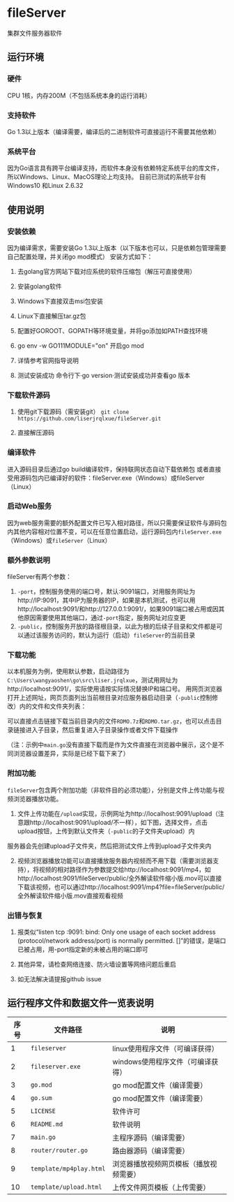 # fileServer
集群文件服务器软件

## 运行环境
### 硬件
CPU 1核，内存200M（不包括系统本身的运行消耗）

### 支持软件
Go 1.3以上版本（编译需要，编译后的二进制软件可直接运行不需要其他依赖）

### 系统平台
因为Go语言具有跨平台编译支持，而软件本身没有依赖特定系统平台的库文件，所以Windows、Linux、MacOS理论上均支持。
目前已测试的系统平台有Windows10 和Linux 2.6.32

## 使用说明
### 安装依赖
因为编译需求，需要安装Go 1.3以上版本（以下版本也可以，只是依赖包管理需要自己配置处理，并关闭go mod模式）
安装方式如下：
1.	去golang官方网站下载对应系统的软件压缩包（解压可直接使用）
 
2.	安装golang软件
   1.	Windows下直接双击msi包安装
   2.	Linux下直接解压tar.gz包
   3.	配置好GOROOT、GOPATH等环境变量，并将go添加如PATH查找环境
   4.	go env -w GO111MODULE="on" 开启go mod
   5.	详情参考官网指导说明
3.	测试安装成功
命令行下·go version·测试安装成功并查看go 版本
 

### 下载软件源码
1.	使用git下载源码（需安装git）
`git clone https://github.com/liserjrqlxue/fileServer.git`
 
2.	直接解压源码

### 编译软件
进入源码目录后通过go build编译软件，保持联网状态自动下载依赖包
或者直接受用源码包内已编译好的软件：fileServer.exe（Windows）或fileServer（Linux）

### 启动Web服务
因为web服务需要的额外配置文件已写入相对路径，所以只需要保证软件与源码包内其他内容相对位置不变，可以在任意位置启动，运行源码包内`fileServer.exe`（Windows）或`fileServer`（Linux）
 

### 额外参数说明
fileServer有两个参数：
 
1.	`-port`，控制服务使用的端口号，默认:9091端口，对用服务网址为 http://IP:9091，其中IP为服务器的IP，如果是本机测试，也可以用http://localhost:9091/和http://127.0.0.1:9091/，如果9091端口被占用或因其他原因需要使用其他端口，通过`-port`指定，服务网址对应变更
2.	`-public`，控制服务开放的路径根目录，以此为根的后续子目录和文件都是可以通过该服务访问的，默认为运行（启动）`fileServer`的当前目录

### 下载功能
以本机服务为例，使用默认参数，启动路径为`C:\Users\wangyaoshen\go\src\liser.jrqlxue`，测试用网址为http://localhost:9091/，实际使用请按实际情况替换IP和端口号。
用网页浏览器打开上述网址，网页页面列出当前根目录对应服务器启动目录（`-public`控制修改）内的文件和文件夹列表：
 
可以直接点击链接下载当前目录内的文件`RDMO.7z`和`RDMO.tar.gz`，也可以点击目录链接进入子目录，然后重复进入子目录操作或者文件下载操作
 
（注：示例中`main.go`没有直接下载而是作为文件直接在浏览器中展示，这个是不同浏览器设置差异，实际是已经下载下来了）

### 附加功能
`fileServer`包含两个附加功能（非软件目的必须功能），分别是文件上传功能与视频浏览器播放功能。
1.	文件上传功能在`/upload`实现，示例网址为http://localhost:9091/upload（注意跟http://localhost:9091/upload/不一样），如下图，选择文件，点击upload按钮，上传到默认文件夹（`-public`的子文件夹upload）内
 
 
服务器会先创建upload子文件夹，然后把测试文件上传到upload子文件夹内
 
2.	视频浏览器播放功能可以直接播放服务器内视频而不用下载（需要浏览器支持），将视频的相对路径作为参数提交给http://localhost:9091/mp4，如http://localhost:9091/fileServer/public/全外解读软件缩小版.mov可以直接下载该视频，也可以通过http://localhost:9091/mp4?file=fileServer/public/全外解读软件缩小版.mov直接观看视频
 
### 出错与恢复
1.	报类似“listen tcp :9091: bind: Only one usage of each socket address (protocol/network address/port) is normally permitted. []”的错误，是端口已被占用，用-port指定新的未被占用的端口即可
 
2.	其他异常，请检查网络连接、防火墙设置等网络问题后重启
3.	如无法解决请提报github issue

## 运行程序文件和数据文件一览表说明
序号|文件路径|说明
----|-------|----
1	|`fileserver`|	linux使用程序文件（可编译获得）
2	|`fileserver.exe`|	windows使用程序文件（可编译获得）
3	|`go.mod`|	go mod配置文件（编译需要）
4	|`go.sum`|	go mod配置文件（编译需要）
5	|`LICENSE`|	软件许可
6	|`README.md`|	软件说明
7	|`main.go`|	主程序源码（编译需要）
8	|`router/router.go`|	路由器源码（编译需要）
9	|`template/mp4play.html`|	浏览器播放视频网页模板（播放视频需要）
10	|`template/upload.html`|	上传文件网页模板（上传需要）

